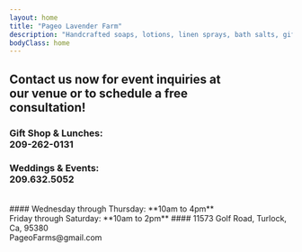 ```yaml
---
layout: home
title: "Pageo Lavender Farm"
description: "Handcrafted soaps, lotions, linen sprays, bath salts, gift boxes, baskets and other unique items."
bodyClass: home
---
```


## Contact us now for event inquiries at<br>our venue or to schedule a free<br>consultation!
    
### Gift Shop & Lunches:<br>209-262-0131

### Weddings & Events:<br>209.632.5052

<br>
#### Wednesday through Thursday: **10am to 4pm** <br> Friday through Saturday: **10am to 2pm**
#### 11573 Golf Road, Turlock, Ca, 95380<br>PageoFarms@gmail.com

## <br>
